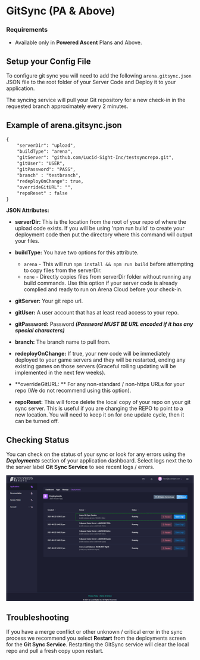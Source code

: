 # GitSync (PA & Above)

### Requirements

* Available only in **Powered Ascent** Plans and Above.

## Setup your Config File

To configure git sync you will need to add the following ```arena.gitsync.json``` JSON file to the root folder of your Server Code and Deploy it to your application. 

The syncing service will pull your Git repository for a new check-in in the requested branch approximately every 2 minutes. 

## Example of arena.gitsync.json
```
{
    "serverDir": "upload",
    "buildType": "arena",
    "gitServer": "github.com/Lucid-Sight-Inc/testsyncrepo.git",
    "gitUser": "USER",
    "gitPassword": "PASS",
    "branch" : "testbranch",
    "redeployOnChange": true,
    "overrideGitURL": "",
    "repoReset" : false
}
```

**JSON Attributes:**

- **serverDir:** This is the location from the root of your repo of where the upload code exists. If you will be using 'npm run build' to create your deployment code then put the directory where this command will output your files.

- **buildType:** You have two options for this attribute. 
    - `arena` - This will run ```npm install && npm run build``` before attempting to copy files from the serverDir. 
    - `none` - Directly copies files from serverDir folder without running any build commands. Use this option if your server code is already complied and ready to run on Arena Cloud before your check-in.

- **gitServer:** Your git repo url.

- **gitUser:** A user account that has at least read access to your repo.

- **gitPassword:** Password ***(Password MUST BE URL encoded if it has any special characters)***

- **branch:** The branch name to pull from.

- **redeployOnChange:** If true, your new code will be immediately deployed to your game servers and they will be restarted, ending any existing games on those servers (Graceful rolling updating will be implemented in the next few weeks).

- **overrideGitURL: ** For any non-standard / non-https URLs for your repo (We do not recommend using this option).

- **repoReset:** This will force delete the local copy of your repo on your git sync server. This is useful if you are changing the REPO to point to a new location. You will need to keep it on for one update cycle, then it can be turned off.

## Checking Status

You can check on the status of your sync or look for any errors using the ***Deployments*** section of your application dashboard. Select logs next the to the server label **Git Sync Service** to see recent logs / errors.

![Arena Application Management View](../../images/git-sync-logs.jpg)

## Troubleshooting
If you have a merge conflict or other unknown / critical error in the sync process we recommend you select **Restart** from the deployments screen for the **Git Sync Service**. Restarting the GitSync service will clear the local repo and pull a fresh copy upon restart.

